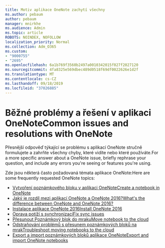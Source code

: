 ```yaml
---
title: Motiv aplikace OneNote zachytí všechny
ms.author: pebaum
author: pebaum
manager: mnirkhe
ms.audience: Admin
ms.topic: article
ROBOTS: NOINDEX, NOFOLLOW
localization_priority: Normal
ms.collection: Adm_O365
ms.custom:
- "9000755"
- "2695"
ms.openlocfilehash: 6a1b769f3560b2497a0010342015f027f2027120
ms.sourcegitcommit: 4fa8325e569dbec489d0518f69df0022626e1d2f
ms.translationtype: MT
ms.contentlocale: cs-CZ
ms.lasthandoff: 09/18/2019
ms.locfileid: "37026885"
---
```

# <a name="common-issues-and-resolutions-with-onenote"></a><span data-ttu-id="2a4b3-102">Běžné problémy a řešení v aplikaci OneNote</span><span class="sxs-lookup"><span data-stu-id="2a4b3-102">Common issues and resolutions with OneNote</span></span>

<span data-ttu-id="2a4b3-103">Přesnější odpověď týkající se problému s aplikací OneNote stručně formulujete a zahrňte všechny chyby, které vidíte nebo které používáte.</span><span class="sxs-lookup"><span data-stu-id="2a4b3-103">For a more specific answer about a OneNote issue, briefly rephrase your question, and include any errors you're seeing or features you're using.</span></span>

<span data-ttu-id="2a4b3-104">Zde jsou některá často požadovaná témata aplikace OneNote:</span><span class="sxs-lookup"><span data-stu-id="2a4b3-104">Here are some frequently requested OneNote topics:</span></span>

- [<span data-ttu-id="2a4b3-105">Vytvoření poznámkového bloku v aplikaci OneNote</span><span class="sxs-lookup"><span data-stu-id="2a4b3-105">Create a notebook in OneNote</span></span>](https://support.office.com/article/create-a-notebook-in-onenote-6be33cf9-f7c3-4421-9d74-469a259952d3)
- [<span data-ttu-id="2a4b3-106">Jaký je rozdíl mezi aplikací OneNote a OneNote 2016?</span><span class="sxs-lookup"><span data-stu-id="2a4b3-106">What's the difference between OneNote and OneNote 2016?</span></span>](https://support.office.com/article/a624e692-b78b-4c09-b07f-46181958118f)
- [<span data-ttu-id="2a4b3-107">Instalace aplikace OneNote 2016</span><span class="sxs-lookup"><span data-stu-id="2a4b3-107">Install OneNote 2016</span></span>](https://support.office.com/article/c08068d8-b517-4464-9ff2-132cb9c45c08)
- [<span data-ttu-id="2a4b3-108">Oprava potíží s synchronizací</span><span class="sxs-lookup"><span data-stu-id="2a4b3-108">Fix sync issues</span></span>](https://support.office.com/article/299495ef-66d1-448f-90c1-b785a6968d45)
- [<span data-ttu-id="2a4b3-109">Přesunout Poznámkový blok do mraku</span><span class="sxs-lookup"><span data-stu-id="2a4b3-109">Move notebook to the cloud</span></span>](https://support.office.com/article/d5c28b91-7b9c-45be-8f0c-529bdbba019a)
- [<span data-ttu-id="2a4b3-110">Odstraňování problémů s přesunem poznámkových bloků na mrak</span><span class="sxs-lookup"><span data-stu-id="2a4b3-110">Troubleshoot moving notebooks to the cloud</span></span>](https://support.office.com/article/70528107-11dc-4f3f-b695-b150059dfd78)
- [<span data-ttu-id="2a4b3-111">Export a import poznámkových bloků aplikace OneNote</span><span class="sxs-lookup"><span data-stu-id="2a4b3-111">Export and import OneNote notebooks</span></span>](https://support.office.com/article/a4b60da5-8f33-464e-b1ba-b95ce540f309)